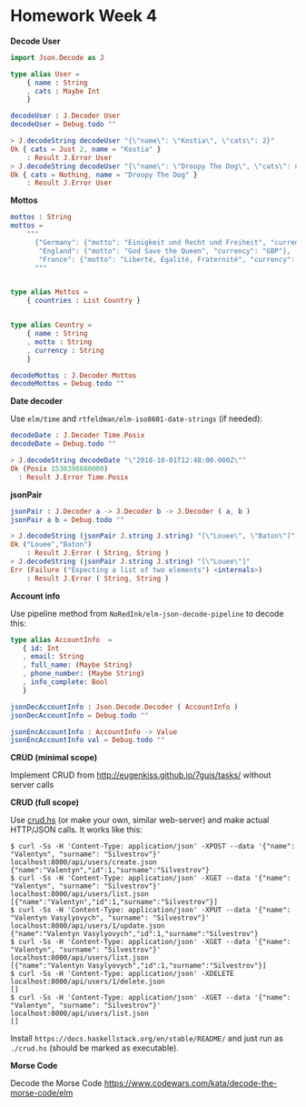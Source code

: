 # Homework Week 4

**Decode User**

```elm
import Json.Decode as J

type alias User =
    { name : String
    , cats : Maybe Int
    }

decodeUser : J.Decoder User
decodeUser = Debug.todo ""

> J.decodeString decodeUser "{\"name\": \"Kostia\", \"cats\": 2}"
Ok { cats = Just 2, name = "Kostia" }
    : Result J.Error User
> J.decodeString decodeUser "{\"name\": \"Droopy The Dog\", \"cats\": null}"
Ok { cats = Nothing, name = "Droopy The Dog" }
    : Result J.Error User
```

**Mottos**

```elm
mottos : String
mottos =
    """
      {"Germany": {"motto": "Einigkeit und Recht und Freiheit", "currency": "EUR"},
       "England": {"motto": "God Save the Queen", "currency": "GBP"},
       "France": {"motto": "Liberté, Égalité, Fraternité", "currency": "EUR"}}
      """


type alias Mottos =
    { countries : List Country }


type alias Country =
    { name : String
    , motto : String
    , currency : String
    }

decodeMottos : J.Decoder Mottos
decodeMottos = Debug.todo ""
```

**Date decoder**

Use `elm/time` and `rtfeldman/elm-iso8601-date-strings` (if needed):

```elm
decodeDate : J.Decoder Time.Posix
decodeDate = Debug.todo ""

> J.decodeString decodeDate "\"2018-10-01T12:48:00.000Z\""
Ok (Posix 1538398080000)
  : Result J.Error Time.Posix
```

**jsonPair**

```elm
jsonPair : J.Decoder a -> J.Decoder b -> J.Decoder ( a, b )
jsonPair a b = Debug.todo ""

> J.decodeString (jsonPair J.string J.string) "[\"Louee\", \"Baton\"]"
Ok ("Louee","Baton")
    : Result J.Error ( String, String )
> J.decodeString (jsonPair J.string J.string) "[\"Louee\"]"
Err (Failure ("Expecting a list of two elements") <internals>)
    : Result J.Error ( String, String )
```

**Account info**

Use pipeline method from `NoRedInk/elm-json-decode-pipeline` to decode this:

```elm
type alias AccountInfo  =
   { id: Int
   , email: String
   , full_name: (Maybe String)
   , phone_number: (Maybe String)
   , info_complete: Bool
   }

jsonDecAccountInfo : Json.Decode.Decoder ( AccountInfo )
jsonDecAccountInfo = Debug.todo ""

jsonEncAccountInfo : AccountInfo -> Value
jsonEncAccountInfo val = Debug.todo ""

```

**CRUD (minimal scope)**

Implement CRUD from http://eugenkiss.github.io/7guis/tasks/ without server calls

**CRUD (full scope)**

Use [crud.hs](./crud.hs) (or make your own, similar web-server) and make actual HTTP/JSON calls. It works like this:

```
$ curl -Ss -H 'Content-Type: application/json' -XPOST --data '{"name": "Valentyn", "surname": "Silvestrov"}' localhost:8000/api/users/create.json
{"name":"Valentyn","id":1,"surname":"Silvestrov"}
$ curl -Ss -H 'Content-Type: application/json' -XGET --data '{"name": "Valentyn", "surname": "Silvestrov"}' localhost:8000/api/users/list.json
[{"name":"Valentyn","id":1,"surname":"Silvestrov"}]
$ curl -Ss -H 'Content-Type: application/json' -XPUT --data '{"name": "Valentyn Vasylyovych", "surname": "Silvestrov"}' localhost:8000/api/users/1/update.json
{"name":"Valentyn Vasylyovych","id":1,"surname":"Silvestrov"}
$ curl -Ss -H 'Content-Type: application/json' -XGET --data '{"name": "Valentyn", "surname": "Silvestrov"}' localhost:8000/api/users/list.json
[{"name":"Valentyn Vasylyovych","id":1,"surname":"Silvestrov"}]
$ curl -Ss -H 'Content-Type: application/json' -XDELETE localhost:8000/api/users/1/delete.json
[]
$ curl -Ss -H 'Content-Type: application/json' -XGET --data '{"name": "Valentyn", "surname": "Silvestrov"}' localhost:8000/api/users/list.json
[]
```

Install `https://docs.haskellstack.org/en/stable/README/` and just run as `./crud.hs` (should be marked as executable).

**Morse Code**

Decode the Morse Code https://www.codewars.com/kata/decode-the-morse-code/elm
